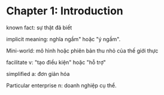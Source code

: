 # Chapter 1: Introduction

known fact: sự thật đã biết

implicit meaning: nghĩa ngầm" hoặc "ý ngầm".

Mini-world: mô hình hoặc phiên bản thu nhỏ của thế giới thực

facilitate v: "tạo điều kiện" hoặc "hỗ trợ"

simplified a: đơn giản hóa

Particular enterprise n: doanh nghiệp cụ thể.
